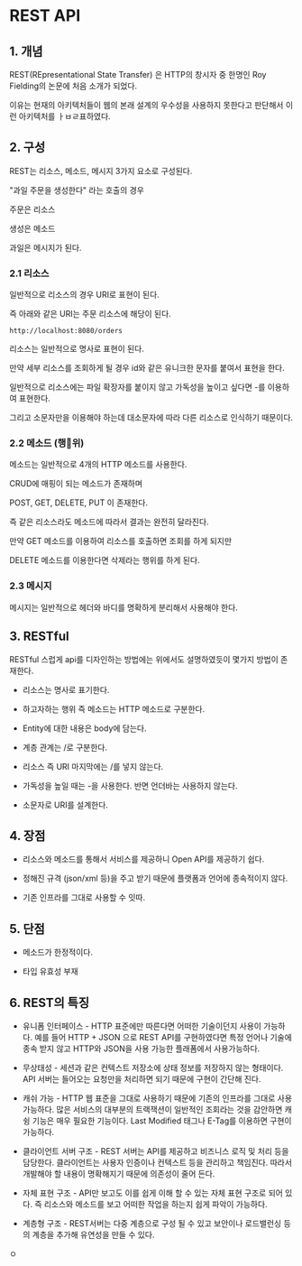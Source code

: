 # REST API

## 1. 개념
REST(REpresentational State Transfer) 은 HTTP의 창시자 중 한명인 Roy Fielding의 논문에 처음 소개가 되었다.

이유는 현재의 아키텍처들이 웹의 본래 설계의 우수성을 사용하지 못한다고 판단해서 이런 아키텍처를 ㅏㅂㄹ표하였다.

## 2. 구성

REST는 리소스, 메소드, 메시지 3가지 요소로 구성된다.

"과일 주문을 생성한다" 라는 호출의 경우

주문은 리소스

생성은 메소드

과일은 메시지가 된다.

### 2.1 리소스

일반적으로 리소스의 경우 URI로 표현이 된다.

즉 아래와 같은 URI는 주문 리소스에 해당이 된다.

~~~
http://localhost:8080/orders
~~~

리소스는 일반적으로 명사로 표현이 된다.

만약 세부 리소스를 조회하게 될 경우 id와 같은 유니크한 문자를 붙여서 표현을 한다.

일반적으로 리소스에는 파일 확장자를 붙이지 않고 가독성을 높이고 싶다면 -를 이용하여 표현한다.

그리고 소문자만을 이용해야 하는데 대소문자에 따라 다른 리소스로 인식하기 때문이다.

### 2.2 메소드 (행위)

메소드는 일반적으로 4개의 HTTP 메소드를 사용한다.

CRUD에 매핑이 되는 메소드가 존재하며

POST, GET, DELETE, PUT 이 존재한다.

즉 같은 리소스라도 메소드에 따라서 결과는 완전히 달라진다.

만약 GET 메소드를 이용하여 리소스를 호출하면 조회를 하게 되지만

DELETE 메소드를 이용한다면 삭제라는 행위를 하게 된다.

### 2.3 메시지

메시지는 일반적으로 헤더와 바디를 명확하게 분리해서 사용해야 한다.


## 3. RESTful

RESTful 스럽게 api를 디자인하는 방법에는 위에서도 설명하였듯이 몇가지 방법이 존재한다.

* 리소스는 명사로 표기한다.

* 하고자하는 행위 즉 메소드는 HTTP 메소드로 구분한다.

* Entity에 대한 내용은 body에 담는다.

* 계층 관계는 /로 구분한다.

* 리소스 즉 URI 마지막에는 /를 넣지 않는다.

* 가독성을 높일 때는 -을 사용한다. 반면 언더바는 사용하지 않는다.

* 소문자로 URI를 설계한다.


## 4. 장점

* 리소스와 메소드를 통해서 서비스를 제공하니 Open API를 제공하기 쉽다.

* 정해진 규격 (json/xml 등)을 주고 받기 때문에 플랫폼과 언어에 종속적이지 않다.

* 기존 인프라를 그대로 사용할 수 잇따.

## 5. 단점

* 메소드가 한정적이다.

* 타입 유효성 부재

## 6. REST의 특징

* 유니폼 인터페이스 - HTTP 표준에만 따른다면 어떠한 기술이던지 사용이 가능하다. 예를 들어 HTTP + JSON 으로 REST API를 구현하였다면 특정 언어나 기술에 종속 받지 않고 HTTP와 JSON을 사용 가능한 플래폼에서 사용가능하다.

* 무상태성 - 세션과 같은 컨텍스트 저장소에 상태 정보를 저장하지 않는 형태이다. API 서버는 들어오는 요청만을 처리하면 되기 때문에 구현이 간단해 진다.

* 캐쉬 가능 - HTTP 웹 표준을 그대로 사용하기 때문에 기존의 인프라를 그대로 사용 가능하다. 많은 서비스의 대부분의 트랙잭션이 일반적인 조회라는 것을 감안하면 캐슁 기능은 매우 필요한 기능이다. Last Modified 태그나 E-Tag를 이용하면 구현이 가능하다.

* 클라이언트 서버 구조 - REST 서버는 API를 제공하고 비즈니스 로직 및 처리 등을 담당한다.
 클라이언트는 사용자 인증이나 컨텍스트 등을 관리하고 책임진다. 따라서 개발해야 할 내용이 명확해지기 때문에 의존성이 줄어 든다.

* 자체 표현 구조 - API만 보고도 이를 쉽게 이해 할 수 있는 자체 표현 구조로 되어 있다. 즉 리소스와 메소드를 보고 어떠한 작업을 하는지 쉽게 파악이 가능하다.

* 계층형 구조 - REST서버는 다중 계층으로 구성 될 수 있고 보안이나 로드밸런싱 등의 계층을 추가해 유연성을 만들 수 있다.





ㅇ
